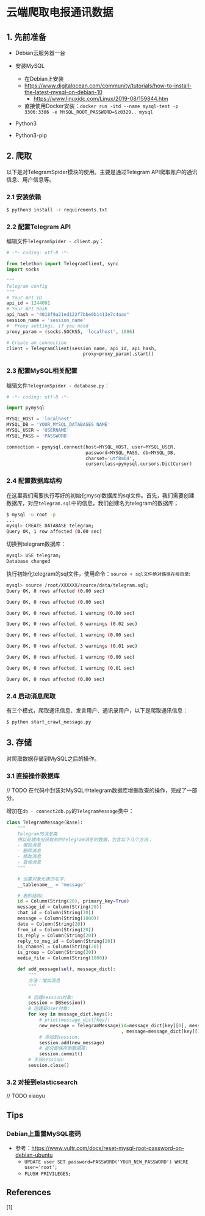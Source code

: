 # 云端爬取电报通讯数据

## 1. 先前准备

-   Debian云服务器一台

-   安装MySQL
    -   在Debian上安装
    -   https://www.digitalocean.com/community/tutorials/how-to-install-the-latest-mysql-on-debian-10
        -   https://www.linuxidc.com/Linux/2019-08/159844.htm
    -   直接使用Docker安装：`docker run -itd --name mysql-test -p 3306:3306 -e MYSQL_ROOT_PASSWORD=Sz0329.. mysql`
    
-   Python3
-   Python3-pip



## 2. 爬取

以下是对TelegramSpider模块的使用。主要是通过Telegram API爬取账户的通讯信息、用户信息等。

### 2.1 安装依赖

```bash
$ python3 install -r requirements.txt
```



### 2.2 配置Telegram API

编辑文件`TelegramSpider - client.py`：

```python
# -*- coding: utf-8 -*-

from telethon import TelegramClient, sync
import socks

"""
Telegram config
"""
# Your API ID
api_id = 1244091
# Your API Hash
api_hash = "4018f9a21ed122f7bbe0b1413e7c4aae"
session_name = 'session_name'
#  Proxy settings, if you need
proxy_param = (socks.SOCKS5, 'localhost', 1086)

# Create an connection
client = TelegramClient(session_name, api_id, api_hash,
                            proxy=proxy_param).start()
```



### 2.3 配置MySQL相关配置

编辑文件`TelegramSpider - database.py`：

```python
# -*- coding: utf-8 -*-

import pymysql

MYSQL_HOST = 'localhost'
MYSQL_DB = 'YOUR_MYSQL_DATABASES NAME'
MYSQL_USER = 'USERNAME'
MYSQL_PASS = 'PASSWORD'

connection = pymysql.connect(host=MYSQL_HOST, user=MYSQL_USER,
                             password=MYSQL_PASS, db=MYSQL_DB,
                             charset='utf8mb4',
                             cursorclass=pymysql.cursors.DictCursor)
```



### 2.4 配置数据库结构

在这里我们需要执行写好的初始化mysql数据库的sql文件。首先，我们需要创建数据库，对应`telegram.sql`中的信息，我们创建名为telegram的数据库；

```bash
$ mysql -u root -p 
...
mysql> CREATE DATABASE telegram;
Query OK, 1 row affected (0.00 sec)
```

切换到telegram数据库：

```bash
mysql> USE telegram;
Database changed
```

执行初始化telegram的sql文件，使用命令：`source + sql文件绝对路径在根目录`:

```bash
mysql> source /root/XXXXXX/source/data/telegram.sql;
Query OK, 0 rows affected (0.00 sec)

Query OK, 0 rows affected (0.00 sec)

Query OK, 0 rows affected, 1 warning (0.00 sec)

Query OK, 0 rows affected, 8 warnings (0.02 sec)

Query OK, 0 rows affected, 1 warning (0.00 sec)

Query OK, 0 rows affected, 3 warnings (0.01 sec)

Query OK, 0 rows affected, 1 warning (0.00 sec)

Query OK, 0 rows affected, 1 warning (0.01 sec)

Query OK, 0 rows affected (0.00 sec)
```



### 2.4 启动消息爬取

有三个模式，爬取通讯信息、发言用户、通讯录用户，以下是爬取通讯信息：

```bash
$ python start_crawl_message.py
```





## 3. 存储

对爬取数据存储到MySQL之后的操作。

### 3.1 直接操作数据库

// TODO 在代码中封装对MySQL中telegram数据库增删改查的操作，完成了一部分。

增加在`db - connect2db.py`的`TelegramMessage`类中：

```python
class TelegramMessage(Base):
    """
    Telegram的消息类
    用以处理爬虫获取到的Telegram消息的数据，包含以下几个方法：
    - 增加消息
    - 删除消息
    - 修改消息
    - 查询消息
    """

    # 设置对象化表的名字:
    __tablename__ = 'message'

    # 表的结构:
    id = Column(String(20), primary_key=True)
    message_id = Column(String(20))
    chat_id = Column(String(20))
    message = Column(String(1000))
    date = Column(String(20))
    from_id = Column(String(20))
    is_reply = Column(String(20))
    reply_to_msg_id = Column(String(20))
    is_channel = Column(String(20))
    is_group = Column(String(20))
    media_file = Column(String(1000))

    def add_message(self, message_dict):
        """
        方法：增加消息
        """

        # 创建session对象:
        session = DBSession()
        # 创建新User对象:
        for key in message_dict.keys():
            # print(message_dict[key])
            new_message = TelegramMessage(id=message_dict[key][0], message_id=message_dict[key][1], chat_id=message_dict[key][2]
                                          , message=message_dict[key][3], date=message_dict[key][4], from_id=message_dict[key][5])
            # 添加到session:
            session.add(new_message)
            # 提交即保存到数据库:
            session.commit()
        # 关闭session:
        session.close()
```







### 3.2 对接到elasticsearch

// TODO xiaoyu



## Tips

### Debian上重置MySQL密码

-   参考：https://www.vultr.com/docs/reset-mysql-root-password-on-debian-ubuntu
    -   `UPDATE user SET password=PASSWORD('YOUR_NEW_PASSWORD') WHERE user='root';`
    -   `FLUSH PRIVILEGES;`



## References

\[1]